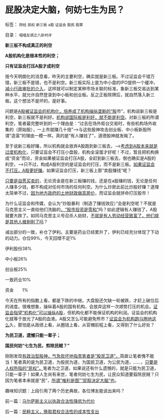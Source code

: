 # 屁股决定大脑，何妨七生为民？

标签： `财经` `民权` `新三板` `a股` `证监会` `股民` `股票` 

目录： `唱唱反调之八卦时评`

**新三板不构成真正的利空**

**A股机构化是根本性的利空；**

**只有证监会打压A股才成利空**

按今天明朗化的消息看，昨天的主要利空，确实就是新三板。不过证监会千错万错，新三板不是错，也不是利空。新三板实际上是为中小盘的IPO提供一个缓冲，[减小行政审批的介入](../../../2011/10/13/禁止国企IPO，才能实现自由登记上市.md)，这样就可以制定某种市场关联的标准，象新三板交易达到某种水平，就允许自然登录到中小板和创业板。反之正板除牌后，就自然落入新三板。这个想法不是坏的，是好事。

问题是[A股被证监会的机构化，培养成了机构操纵垄断的“股](../../../2012/7/16/如果公有制是低效益的，证监会的政策就在制造漫漫熊市.md)市”，机构说新三板是利空，新三板就不是利好。[机构说国际板是利好，就不能是利空](../../../2011/6/20/管理层应反思为“A股机构化”而妖魔化散户.md)。对新三板的所谓利空，笔者最完整听到的一个理由是：“过去在场外柜台交易时，有些机构场外收集的（原始股），一上市就赚几十倍”——>与这些股神攻击创业板、中小板新股所谓“造富”的理由一模一样。真的是“有人赚钱了”，道德股神就发飚了。

至于说新三板好赚，所以机构就会放弃A股跑到新三板去，——>[考虑到A股本来就是过度机构化](../../../2011/6/2/A股机构化造就不理性的暴涨暴跌.md)，只要证监会不打压小盘股，机构全滚蛋才好呢！不过，暂且把机构换成“资金”而论，资金如果被证监会打压A股，全赶到新三板去，倒也确实是A股的利空，——>只不过，构成A股利空的是证监会的打压，而不是新三板。[如果证监会不打压，A股更好赚](../../../2012/1/5/股市的风险到底有多大？更大的风险从那里来？.md)。如果证监会打压，新三板上那“卖股赚钱”呢？

[只要是自愿买卖的](msbast)，无论资金是在新三板赚的钱，还是在a股赚的钱，无论是任何人赚多少钱，都不构成对任何市场的任何利空。为什么炒房此前比炒股好赚？道理太简单不过，[因为地方政府的土地财政做高房价](http://hi.baidu.com/darthchn/blog/item/c18d126516fb8fe0f6365442.html)，而证监会就拼命打压股市！

为什么证监会和传媒，会认为“炒股暴利（制造了赚钱效应）”会是利空呢？不就是马克思主义一直给他们洗脑的[，“股市投资是零和”](../../../2011/3/7/“零和”，亏损和投机.md)吗？如此逻辑有人赚钱了，A股就要大跌了。如同马克思主义号召杀人劫财，[不就是有人劳动经营致富了，他们就是其他人被剥削了吗](../../../2012/5/13/公有制囚徒博弈的道德自慰，经济自杀的利益循环.md)？

减出部分的一致，补仓了伊利。主要是药业已经累升了，伊利已经充分体现了下动的动力。仓位99%，今天回增不足1%

伊利股份38%

中小板26%

创业板25%

一致药业10%

资金　　1%

今天在所有的指数上看，都是下跌的中继。大盘股还欠缺一轮被跌，才赶上破位后的进度。很难想象，操纵着A股的国有机构，会放弃这样一次顺势打压的机会。[证监会指望“机构化”可以操纵A股](../../../2012/6/4/向国际接轨的中国特色.md)，但机构化都不能保证机构的利润。证监会的机构化就等于放光了A股的血液。A股又怎么可能避免熊市？[证监会为机构跑马圈地这么](../../../2012/6/7/国有垄断利益集团借改革为名“跑马圈地”.md)久，那怕是从政绩上看，从圈钱上看，从官帽前程上看，又得到了什么好处？

**为民卫道，遗憾只能一辈子；**

**国民何妨“七生为民，剪除民贼？”**

刚刚发现[有政治型股神，气急败坏地指责笔者是“股民卫道”，](../../../2012/1/10/机构型股神的“谷物法”，政治型股神和孔庆东老师.md)简直让笔者愧不能当！笔者真的是为民卫道，为股民为道，为国民卫道，为公民为道，……，[只要是人权所指的“民权”，](../../../2011/7/21/经济学的良心就是据理力争　Vs&nbsp;第一流的猪狗.md)笔者为之卫道，如果说还有什么遗憾的，就是只能为民卫道，只能一辈子！如果人生尚有来世，笔者何妨七生为民，让民众知道要翦除民贼？只因为笔者本来就是“民”，[所谓“唯利是图”“屁股决定大脑”也](http://darthvad.blog.sohu.com/164018986.html)。

趣味知识题：上段引用了两个历史典故，各位博友能说出来吗？

前一篇：[马尔萨斯主义以执政合法性降低为代价](../../../2012/7/17/马尔萨斯主义以执政合法性降低为代价.md)

后一篇：[民粹主义，换取君权合法性的成本性支出](../../../2012/7/18/民粹主义，换取君权合法性的成本性支出.md)